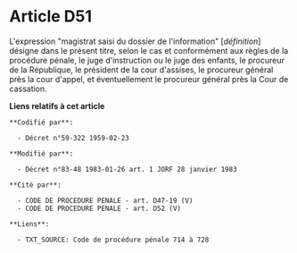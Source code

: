 # Article D51

L'expression "magistrat saisi du dossier de l'information" [*définition*] désigne dans le présent titre, selon le cas et
conformément aux règles de la procédure pénale, le juge d'instruction ou le juge des enfants, le procureur de la République,
le président de la cour d'assises, le procureur général près la cour d'appel, et éventuellement le procureur général près la
Cour de cassation.

**Liens relatifs à cet article**

	**Codifié par**:

	  - Décret n°59-322 1959-02-23

	**Modifié par**:

	  - Décret n°83-48 1983-01-26 art. 1 JORF 28 janvier 1983

	**Cité par**:

	  - CODE DE PROCEDURE PENALE - art. D47-19 (V)
	  - CODE DE PROCEDURE PENALE - art. D52 (V)

	**Liens**:

	  - TXT_SOURCE: Code de procédure pénale 714 à 728
